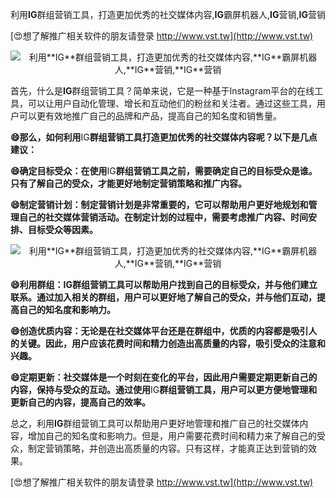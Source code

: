 利用**IG**群组营销工具，打造更加优秀的社交媒体内容,**IG**霸屏机器人,**IG**营销,**IG**营销

[😍想了解推广相关软件的朋友请登录 http://www.vst.tw](http://www.vst.tw)

 <center><img src="https://vst.tw/MP4/tuiguang/png/3.png" alt="利用**IG**群组营销工具，打造更加优秀的社交媒体内容,**IG**霸屏机器人,**IG**营销,**IG**营销"></center>

首先，什么是**IG**群组营销工具？简单来说，它是一种基于Instagram平台的在线工具，可以让用户自动化管理、增长和互动他们的粉丝和关注者。通过这些工具，用户可以更有效地推广自己的品牌和产品，提高自己的知名度和销售量。

**😄那么，如何利用**IG**群组营销工具打造更加优秀的社交媒体内容呢？以下是几点建议：**

**😄确定目标受众：在使用**IG**群组营销工具之前，需要确定自己的目标受众是谁。只有了解自己的受众，才能更好地制定营销策略和推广内容。**

**😄制定营销计划：制定营销计划是非常重要的，它可以帮助用户更好地规划和管理自己的社交媒体营销活动。在制定计划的过程中，需要考虑推广内容、时间安排、目标受众等因素。**

 <center><img src="https://vst.tw/MP4/tuiguang/png/6.png" alt="利用**IG**群组营销工具，打造更加优秀的社交媒体内容,**IG**霸屏机器人,**IG**营销,**IG**营销"></center>

**😄利用群组：**IG**群组营销工具可以帮助用户找到自己的目标受众，并与他们建立联系。通过加入相关的群组，用户可以更好地了解自己的受众，并与他们互动，提高自己的知名度和影响力。**

**😄创造优质内容：无论是在社交媒体平台还是在群组中，优质的内容都是吸引人的关键。因此，用户应该花费时间和精力创造出高质量的内容，吸引受众的注意和兴趣。**

**😄定期更新：社交媒体是一个时刻在变化的平台，因此用户需要定期更新自己的内容，保持与受众的互动。通过使用**IG**群组营销工具，用户可以更方便地管理和更新自己的内容，提高自己的效率。**

总之，利用**IG**群组营销工具可以帮助用户更好地管理和推广自己的社交媒体内容，增加自己的知名度和影响力。但是，用户需要花费时间和精力来了解自己的受众，制定营销策略，并创造出高质量的内容。只有这样，才能真正达到营销的效果。

[😍想了解推广相关软件的朋友请登录 http://www.vst.tw](http://www.vst.tw)



